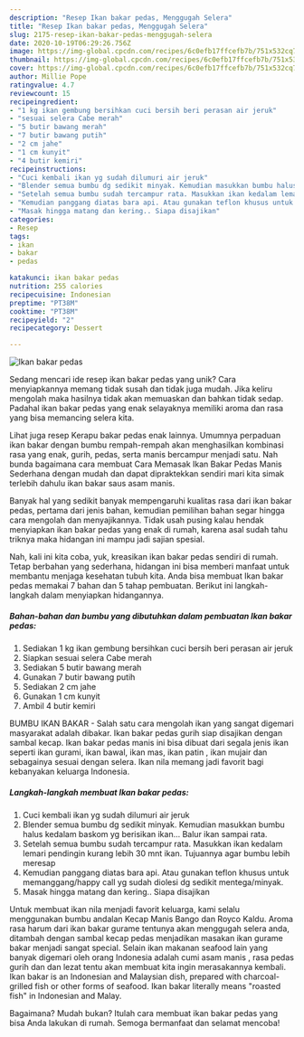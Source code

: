 ```yaml
---
description: "Resep Ikan bakar pedas, Menggugah Selera"
title: "Resep Ikan bakar pedas, Menggugah Selera"
slug: 2175-resep-ikan-bakar-pedas-menggugah-selera
date: 2020-10-19T06:29:26.756Z
image: https://img-global.cpcdn.com/recipes/6c0efb17ffcefb7b/751x532cq70/ikan-bakar-pedas-foto-resep-utama.jpg
thumbnail: https://img-global.cpcdn.com/recipes/6c0efb17ffcefb7b/751x532cq70/ikan-bakar-pedas-foto-resep-utama.jpg
cover: https://img-global.cpcdn.com/recipes/6c0efb17ffcefb7b/751x532cq70/ikan-bakar-pedas-foto-resep-utama.jpg
author: Millie Pope
ratingvalue: 4.7
reviewcount: 15
recipeingredient:
- "1 kg ikan gembung bersihkan cuci bersih beri perasan air jeruk"
- "sesuai selera Cabe merah"
- "5 butir bawang merah"
- "7 butir bawang putih"
- "2 cm jahe"
- "1 cm kunyit"
- "4 butir kemiri"
recipeinstructions:
- "Cuci kembali ikan yg sudah dilumuri air jeruk"
- "Blender semua bumbu dg sedikit minyak. Kemudian masukkan bumbu halus kedalam baskom yg berisikan ikan... Balur ikan sampai rata."
- "Setelah semua bumbu sudah tercampur rata. Masukkan ikan kedalam lemari pendingin kurang lebih 30 mnt ikan. Tujuannya agar bumbu lebih meresap"
- "Kemudian panggang diatas bara api. Atau gunakan teflon khusus untuk memanggang/happy call yg sudah diolesi dg sedikit mentega/minyak."
- "Masak hingga matang dan kering.. Siapa disajikan"
categories:
- Resep
tags:
- ikan
- bakar
- pedas

katakunci: ikan bakar pedas 
nutrition: 255 calories
recipecuisine: Indonesian
preptime: "PT38M"
cooktime: "PT38M"
recipeyield: "2"
recipecategory: Dessert

---
```



![Ikan bakar pedas](https://img-global.cpcdn.com/recipes/6c0efb17ffcefb7b/751x532cq70/ikan-bakar-pedas-foto-resep-utama.jpg)

Sedang mencari ide resep ikan bakar pedas yang unik? Cara menyiapkannya memang tidak susah dan tidak juga mudah. Jika keliru mengolah maka hasilnya tidak akan memuaskan dan bahkan tidak sedap. Padahal ikan bakar pedas yang enak selayaknya memiliki aroma dan rasa yang bisa memancing selera kita.

Lihat juga resep Kerapu bakar pedas enak lainnya. Umumnya perpaduan ikan bakar dengan bumbu rempah-rempah akan menghasilkan kombinasi rasa yang enak, gurih, pedas, serta manis bercampur menjadi satu. Nah bunda bagaimana cara membuat Cara Memasak Ikan Bakar Pedas Manis Sederhana dengan mudah dan dapat dipraktekkan sendiri mari kita simak terlebih dahulu ikan bakar saus asam manis.

Banyak hal yang sedikit banyak mempengaruhi kualitas rasa dari ikan bakar pedas, pertama dari jenis bahan, kemudian pemilihan bahan segar hingga cara mengolah dan menyajikannya. Tidak usah pusing kalau hendak menyiapkan ikan bakar pedas yang enak di rumah, karena asal sudah tahu triknya maka hidangan ini mampu jadi sajian spesial.


Nah, kali ini kita coba, yuk, kreasikan ikan bakar pedas sendiri di rumah. Tetap berbahan yang sederhana, hidangan ini bisa memberi manfaat untuk membantu menjaga kesehatan tubuh kita. Anda bisa membuat Ikan bakar pedas memakai 7 bahan dan 5 tahap pembuatan. Berikut ini langkah-langkah dalam menyiapkan hidangannya.

<!--inarticleads1-->

##### Bahan-bahan dan bumbu yang dibutuhkan dalam pembuatan Ikan bakar pedas:

1. Sediakan 1 kg ikan gembung bersihkan cuci bersih beri perasan air jeruk
1. Siapkan sesuai selera Cabe merah
1. Sediakan 5 butir bawang merah
1. Gunakan 7 butir bawang putih
1. Sediakan 2 cm jahe
1. Gunakan 1 cm kunyit
1. Ambil 4 butir kemiri


BUMBU IKAN BAKAR - Salah satu cara mengolah ikan yang sangat digemari masyarakat adalah dibakar. Ikan bakar pedas gurih siap disajikan dengan sambal kecap. Ikan bakar pedas manis ini bisa dibuat dari segala jenis ikan seperti ikan gurami, ikan bawal, ikan mas, ikan patin , ikan mujair dan sebagainya sesuai dengan selera. Ikan nila memang jadi favorit bagi kebanyakan keluarga Indonesia. 

<!--inarticleads2-->

##### Langkah-langkah membuat Ikan bakar pedas:

1. Cuci kembali ikan yg sudah dilumuri air jeruk
1. Blender semua bumbu dg sedikit minyak. Kemudian masukkan bumbu halus kedalam baskom yg berisikan ikan... Balur ikan sampai rata.
1. Setelah semua bumbu sudah tercampur rata. Masukkan ikan kedalam lemari pendingin kurang lebih 30 mnt ikan. Tujuannya agar bumbu lebih meresap
1. Kemudian panggang diatas bara api. Atau gunakan teflon khusus untuk memanggang/happy call yg sudah diolesi dg sedikit mentega/minyak.
1. Masak hingga matang dan kering.. Siapa disajikan


Untuk membuat ikan nila menjadi favorit keluarga, kami selalu menggunakan bumbu andalan Kecap Manis Bango dan Royco Kaldu. Aroma rasa harum dari ikan bakar gurame tentunya akan menggugah selera anda, ditambah dengan sambal kecap pedas menjadikan masakan ikan gurame bakar menjadi sangat special. Selain ikan makanan seafood lain yang banyak digemari oleh orang Indonesia adalah cumi asam manis , rasa pedas gurih dan dan lezat tentu akan membuat kita ingin merasakannya kembali. Ikan bakar is an Indonesian and Malaysian dish, prepared with charcoal-grilled fish or other forms of seafood. Ikan bakar literally means &#34;roasted fish&#34; in Indonesian and Malay. 

Bagaimana? Mudah bukan? Itulah cara membuat ikan bakar pedas yang bisa Anda lakukan di rumah. Semoga bermanfaat dan selamat mencoba!
